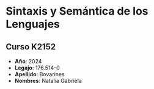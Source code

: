# Sintaxis y Semántica de los Lenguajes
## Curso K2152
- **Año**: 2024
- **Legajo**: 176.514-0
- **Apellido**: Bovarines
- **Nombres**: Natalia Gabriela